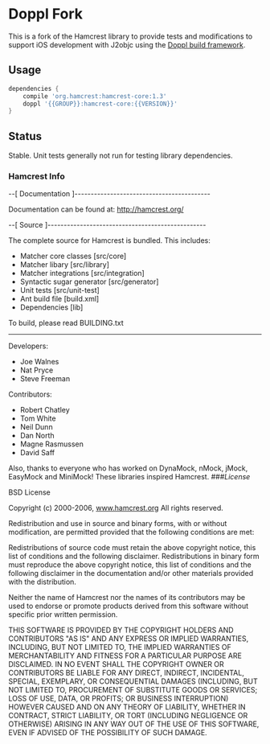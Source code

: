 # Doppl Fork

This is a fork of the Hamcrest library to provide tests and modifications to support
iOS development with J2objc using the [Doppl build framework](http://doppl.co/).

## Usage

```groovy
dependencies {
    compile 'org.hamcrest:hamcrest-core:1.3'
    doppl '{{GROUP}}:hamcrest-core:{{VERSION}}'
}
```

## Status

Stable. Unit tests generally not run for testing library dependencies.

### Hamcrest Info


--[ Documentation ]------------------------------------------

Documentation can be found at:
  http://hamcrest.org/


--[ Source ]-------------------------------------------------

The complete source for Hamcrest is bundled. This includes:
 * Matcher core classes [src/core]
 * Matcher libary [src/library]
 * Matcher integrations [src/integration]
 * Syntactic sugar generator [src/generator]
 * Unit tests [src/unit-test]
 * Ant build file [build.xml]
 * Dependencies [lib]

To build, please read BUILDING.txt

-------------------------------------------------------------

Developers:
- Joe Walnes
- Nat Pryce
- Steve Freeman

Contributors:
- Robert Chatley
- Tom White
- Neil Dunn
- Dan North
- Magne Rasmussen
- David Saff

Also, thanks to everyone who has worked on DynaMock, nMock,
jMock, EasyMock and MiniMock! These libraries inspired
Hamcrest.
###*License*

BSD License

Copyright (c) 2000-2006, www.hamcrest.org
All rights reserved.

Redistribution and use in source and binary forms, with or without
modification, are permitted provided that the following conditions are met:

Redistributions of source code must retain the above copyright notice, this list of
conditions and the following disclaimer. Redistributions in binary form must reproduce
the above copyright notice, this list of conditions and the following disclaimer in
the documentation and/or other materials provided with the distribution.

Neither the name of Hamcrest nor the names of its contributors may be used to endorse
or promote products derived from this software without specific prior written
permission.

THIS SOFTWARE IS PROVIDED BY THE COPYRIGHT HOLDERS AND CONTRIBUTORS "AS IS" AND ANY
EXPRESS OR IMPLIED WARRANTIES, INCLUDING, BUT NOT LIMITED TO, THE IMPLIED WARRANTIES
OF MERCHANTABILITY AND FITNESS FOR A PARTICULAR PURPOSE ARE DISCLAIMED. IN NO EVENT
SHALL THE COPYRIGHT OWNER OR CONTRIBUTORS BE LIABLE FOR ANY DIRECT, INDIRECT,
INCIDENTAL, SPECIAL, EXEMPLARY, OR CONSEQUENTIAL DAMAGES (INCLUDING, BUT NOT LIMITED
TO, PROCUREMENT OF SUBSTITUTE GOODS OR SERVICES; LOSS OF USE, DATA, OR PROFITS; OR
BUSINESS INTERRUPTION) HOWEVER CAUSED AND ON ANY THEORY OF LIABILITY, WHETHER IN
CONTRACT, STRICT LIABILITY, OR TORT (INCLUDING NEGLIGENCE OR OTHERWISE) ARISING IN ANY
WAY OUT OF THE USE OF THIS SOFTWARE, EVEN IF ADVISED OF THE POSSIBILITY OF SUCH
DAMAGE.
